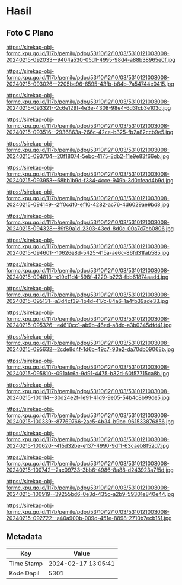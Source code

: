# Hasil

## Foto C Plano

https://sirekap-obj-formc.kpu.go.id/117b/pemilu/pdpr/53/10/12/10/03/5310121003008-20240215-092033--9404a530-05d1-4995-98d4-a88b38965e0f.jpg

https://sirekap-obj-formc.kpu.go.id/117b/pemilu/pdpr/53/10/12/10/03/5310121003008-20240215-093026--2205be96-6595-43fb-b84b-7a54744e0415.jpg

https://sirekap-obj-formc.kpu.go.id/117b/pemilu/pdpr/53/10/12/10/03/5310121003008-20240215-093321--2c6e129f-4e3e-4308-98e4-6d3fcb3e103d.jpg

https://sirekap-obj-formc.kpu.go.id/117b/pemilu/pdpr/53/10/12/10/03/5310121003008-20240215-093516--2936863a-266c-42ce-b325-fb2a82ccb9e5.jpg

https://sirekap-obj-formc.kpu.go.id/117b/pemilu/pdpr/53/10/12/10/03/5310121003008-20240215-093704--20f18074-5ebc-4175-8db2-11e9e83f66eb.jpg

https://sirekap-obj-formc.kpu.go.id/117b/pemilu/pdpr/53/10/12/10/03/5310121003008-20240215-093953--68bb1b9d-f384-4cce-949b-3d0cfead4b9d.jpg

https://sirekap-obj-formc.kpu.go.id/117b/pemilu/pdpr/53/10/12/10/03/5310121003008-20240215-094149--2ff0cdf0-ef10-4282-ac76-4d6029ae9bd8.jpg

https://sirekap-obj-formc.kpu.go.id/117b/pemilu/pdpr/53/10/12/10/03/5310121003008-20240215-094328--89f89a1d-2303-43cd-8d0c-00a7d7eb0806.jpg

https://sirekap-obj-formc.kpu.go.id/117b/pemilu/pdpr/53/10/12/10/03/5310121003008-20240215-094601--10626e8d-5425-415a-ae6c-86fd31fab585.jpg

https://sirekap-obj-formc.kpu.go.id/117b/pemilu/pdpr/53/10/12/10/03/5310121003008-20240215-094813--c19e11d4-598f-4229-b223-fbb61874aadd.jpg

https://sirekap-obj-formc.kpu.go.id/117b/pemilu/pdpr/53/10/12/10/03/5310121003008-20240215-095131--a3d4cf39-1b4d-417c-84a6-1a4fb39ade33.jpg

https://sirekap-obj-formc.kpu.go.id/117b/pemilu/pdpr/53/10/12/10/03/5310121003008-20240215-095326--e4610cc1-ab9b-46ed-a8dc-a3b0345dfd41.jpg

https://sirekap-obj-formc.kpu.go.id/117b/pemilu/pdpr/53/10/12/10/03/5310121003008-20240215-095632--2cde8d4f-1d6b-49c7-93e2-da70db09068b.jpg

https://sirekap-obj-formc.kpu.go.id/117b/pemilu/pdpr/53/10/12/10/03/5310121003008-20240215-095810--091afc6a-9d91-4475-b32d-60f57715ca8b.jpg

https://sirekap-obj-formc.kpu.go.id/117b/pemilu/pdpr/53/10/12/10/03/5310121003008-20240215-100114--30d24e2f-1e91-41d9-9e05-54b4c8b99de5.jpg

https://sirekap-obj-formc.kpu.go.id/117b/pemilu/pdpr/53/10/12/10/03/5310121003008-20240215-100339--87769766-2ac5-4b34-b9bc-961533876856.jpg

https://sirekap-obj-formc.kpu.go.id/117b/pemilu/pdpr/53/10/12/10/03/5310121003008-20240215-100620--415d32be-e137-4990-9df1-63caeb8f52d7.jpg

https://sirekap-obj-formc.kpu.go.id/117b/pemilu/pdpr/53/10/12/10/03/5310121003008-20240215-100742--2ac09733-3bb6-4986-8a88-d243923a7f5d.jpg

https://sirekap-obj-formc.kpu.go.id/117b/pemilu/pdpr/53/10/12/10/03/5310121003008-20240215-100919--39255bd6-0e3d-435c-a2b9-59301e840e44.jpg

https://sirekap-obj-formc.kpu.go.id/117b/pemilu/pdpr/53/10/12/10/03/5310121003008-20240215-092722--a40a900b-009d-451e-8898-2710b7ecb151.jpg


## Metadata

| Key        | Value               |
| ---------- | ------------------- |
| Time Stamp | 2024-02-17 13:05:41 |
| Kode Dapil | 5301                |



